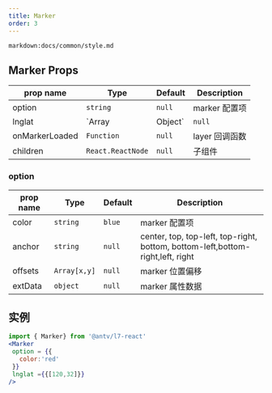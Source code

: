 ```yaml
---
title: Marker
order: 3
---
```


`markdown:docs/common/style.md`

## Marker Props

| prop name      | Type              | Default | Description       |
| -------------- | ----------------- | ------- | ----------------- |
| option         | `string`          | `null`  | marker 配置项     |
| lnglat         | `Array | Object`  | `null`  | marker 经纬度位置 |
| onMarkerLoaded | `Function`        | `null`  | layer 回调函数    |
| children       | `React.ReactNode` | `null`  | 子组件            |

### option

| prop name | Type         | Default | Description                                                                    |
| --------- | ------------ | ------- | ------------------------------------------------------------------------------ |
| color     | `string`     | `blue`  | marker 配置项                                                                  |
| anchor    | `string`     | `null`  | center, top, top-left, top-right, bottom, bottom-left,bottom-right,left, right |
| offsets   | `Array[x,y]` | `null`  | marker 位置偏移                                                                |
| extData   | `object`     | `null`  | marker 属性数据                                                                |

## 实例

```jsx
import { Marker} from '@antv/l7-react'
<Marker
 option = {{
   color:'red'
 }}
 lnglat ={{[120,32]}}
/>

```
